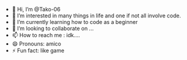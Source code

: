 - 👋 Hi, I’m @Tako-06
- 👀 I’m interested in many things in life and one if not all involve code.
- 🌱 I’m currently learning how to code as a beginner
- 💞️ I’m looking to collaborate on ...
- 📫 How to reach me : idk....
- 😄 Pronouns: amico
- ⚡ Fun fact: like game

<!---
Tako-06/Tako-06 is a ✨ special ✨ repository because its `README.md` (this file) appears on your GitHub profile.
You can click the Preview link to take a look at your changes.
--->
